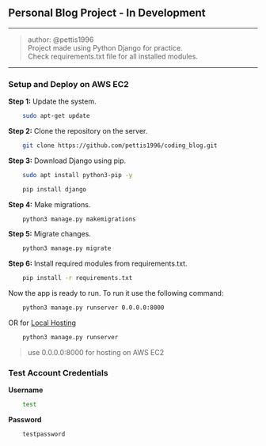 ## Personal Blog Project - In Development
---

> author: @pettis1996 <br>
> Project made using Python Django for practice. <br>
> Check requirements.txt file for all installed modules. <br>


---

### Setup and Deploy on AWS EC2

**Step 1:**
Update the system.
```bash
    sudo apt-get update
```

**Step 2:**
Clone the repository on the server.
```bash
    git clone https://github.com/pettis1996/coding_blog.git
```

**Step 3:**
Download Django using pip.
```bash
    sudo apt install python3-pip -y
```

```bash
    pip install django
```

**Step 4:**
Make migrations.
```bash
    python3 manage.py makemigrations
```

**Step 5:**
Migrate changes.
```bash
    python3 manage.py migrate
```

**Step 6:**
Install required modules from requirements.txt.
```bash
    pip install -r requirements.txt
```

Now the app is ready to run. To run it use the following command:
```bash
    python3 manage.py runserver 0.0.0.0:8000
```
OR for [Local Hosting](http://127.0.0.1:8000)
```bash
    python3 manage.py runserver
```
> use 0.0.0.0:8000 for hosting on AWS EC2

### Test Account Credentials

**Username**
```bash
    test
```

**Password**
```bash
    testpassword
```